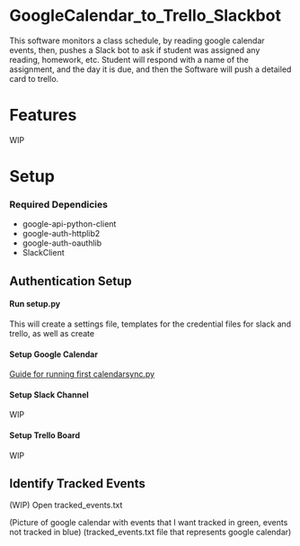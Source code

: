 # GoogleCalendar_to_Trello_Slackbot
This software monitors a class schedule, by reading google calendar events, then, pushes a Slack bot to ask if student was assigned any reading, homework, etc.  Student will respond with a name of the assignment, and the day it is due, and then the Software will push a detailed card to trello.




# Features
WIP


# Setup

### Required Dependicies
- google-api-python-client
- google-auth-httplib2
- google-auth-oauthlib
- SlackClient

## Authentication Setup 

#### Run setup.py
This will create a settings file, templates for the credential files for slack and trello, as well as create

#### Setup Google Calendar
[Guide for running first calendarsync.py](https://developers.google.com/calendar/quickstart/python)

#### Setup Slack Channel
WIP

#### Setup Trello Board
WIP

## Identify Tracked Events
(WIP)
Open tracked_events.txt

(Picture of google calendar with events that I want tracked in green, events not tracked in blue)
(tracked_events.txt file that represents google calendar)

## 
